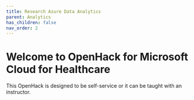 ```yaml
---
title: Research Azure Data Analytics 
parent: Analytics
has_children: false
nav_order: 2
---
```


# Welcome to OpenHack for Microsoft Cloud for Healthcare
This OpenHack is designed to be self-service or it can be taught with an instructor.   
